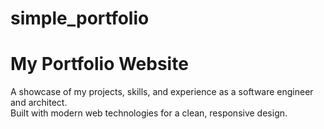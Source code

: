 # simple_portfolio

# My Portfolio Website  
A showcase of my projects, skills, and experience as a software engineer and architect.  
Built with modern web technologies for a clean, responsive design.
